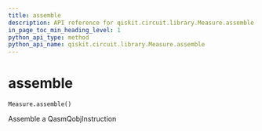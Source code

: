 ```yaml
---
title: assemble
description: API reference for qiskit.circuit.library.Measure.assemble
in_page_toc_min_heading_level: 1
python_api_type: method
python_api_name: qiskit.circuit.library.Measure.assemble
---
```


# assemble

<span id="qiskit.circuit.library.Measure.assemble" />

`Measure.assemble()`

Assemble a QasmQobjInstruction

